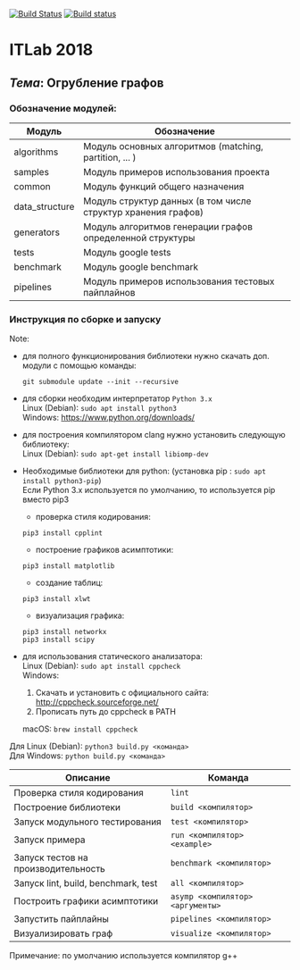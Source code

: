 [![Build Status](https://travis-ci.com/graphprocessing/graph_coarsening.svg?branch=master)](https://travis-ci.com/graphprocessing/graph_coarsening)
[![Build status](https://ci.appveyor.com/api/projects/status/tga4d05gv8xewoab/branch/master?svg=true)](https://ci.appveyor.com/project/allnes/graph-coarsening/branch/master)

# ITLab 2018
## <b><i>Тема</i></b>: Огрубление графов

### Обозначение модулей:

| **Модуль**     | **Обозначение**                                                        |
|----------------|------------------------------------------------------------------------|
| algorithms     | Модуль основных алгоритмов (matching, partition, ... )                 |
| samples        | Модуль примеров использования проекта                                  |
| common         | Модуль функций общего назначения                                       |
| data_structure | Модуль структур данных (в том числе структур хранения графов)          |
| generators     | Модуль алгоритмов генерации графов определенной структуры              |
| tests          | Модуль google tests                                                    |
| benchmark      | Модуль google benchmark                                                |
| pipelines      | Модуль примеров использования тестовых пайплайнов                      |

### Инструкция по сборке и запуску

Note:
- для полного функционирования библиотеки нужно скачать доп. модули с помощью команды:
  ```
  git submodule update --init --recursive
  ```
- для сборки необходим интерпретатор `Python 3.x`  
  Linux (Debian): `sudo apt install python3`  
  Windows: https://www.python.org/downloads/  
- для построения компилятором clang нужно установить следующую библиотеку:  
  Linux (Debian): `sudo apt-get install libiomp-dev`  
- Необходимые библиотеки для python: (установка pip : `sudo apt install python3-pip`)  
  Если Python 3.x используется по умолчанию, то используется pip вместо pip3  
  - проверка стиля кодирования:  
  ```
  pip3 install cpplint
  ```
  - построение графиков асимптотики:  
  ```
  pip3 install matplotlib  
  ```
  - создание таблиц:  
  ```
  pip3 install xlwt 
  ```
  - визуализация графика:  
  ```
  pip3 install networkx  
  pip3 install scipy
  ```
- для использования статического анализатора:  
  Linux (Debian): `sudo apt install cppcheck`  
  Windows:
  1. Скачать и установить с официального сайта: http://cppcheck.sourceforge.net/
  2. Прописать путь до cppcheck в PATH

  macOS: `brew install cppcheck`  

Для Linux (Debian):
`python3 build.py <команда>`  
Для Windows:
`python build.py <команда>`  


| Описание                                  | Команда                               |
|-------------------------------------------|---------------------------------------|
| Проверка стиля кодирования                | `lint`                                |
| Построение библиотеки                     | `build <компилятор>`                  |
| Запуск модульного тестирования            | `test <компилятор>`                   |
| Запуск примера                            | `run <компилятор> <example>`          |
| Запуск тестов на производительность       | `benchmark <компилятор>`              |
| Запуск lint, build, benchmark, test       | `all <компилятор>`                    |
| Построить графики асимптотики             | `asymp <компилятор> <аргументы>`      |
| Запустить пайплайны                       | `pipelines <компилятор>`              |
| Визуализировать граф                      | `visualize <компилятор>`              |

Примечание: по умолчанию используется компилятор g++
